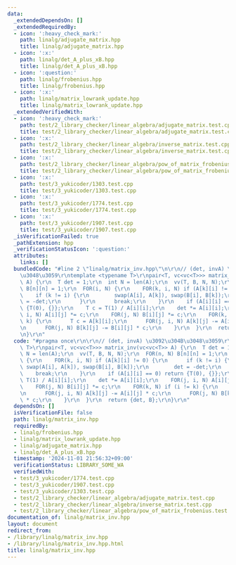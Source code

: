 ```yaml
---
data:
  _extendedDependsOn: []
  _extendedRequiredBy:
  - icon: ':heavy_check_mark:'
    path: linalg/adjugate_matrix.hpp
    title: linalg/adjugate_matrix.hpp
  - icon: ':x:'
    path: linalg/det_A_plus_xB.hpp
    title: linalg/det_A_plus_xB.hpp
  - icon: ':question:'
    path: linalg/frobenius.hpp
    title: linalg/frobenius.hpp
  - icon: ':x:'
    path: linalg/matrix_lowrank_update.hpp
    title: linalg/matrix_lowrank_update.hpp
  _extendedVerifiedWith:
  - icon: ':heavy_check_mark:'
    path: test/2_library_checker/linear_algebra/adjugate_matrix.test.cpp
    title: test/2_library_checker/linear_algebra/adjugate_matrix.test.cpp
  - icon: ':x:'
    path: test/2_library_checker/linear_algebra/inverse_matrix.test.cpp
    title: test/2_library_checker/linear_algebra/inverse_matrix.test.cpp
  - icon: ':x:'
    path: test/2_library_checker/linear_algebra/pow_of_matrix_frobenius.test.cpp
    title: test/2_library_checker/linear_algebra/pow_of_matrix_frobenius.test.cpp
  - icon: ':x:'
    path: test/3_yukicoder/1303.test.cpp
    title: test/3_yukicoder/1303.test.cpp
  - icon: ':x:'
    path: test/3_yukicoder/1774.test.cpp
    title: test/3_yukicoder/1774.test.cpp
  - icon: ':x:'
    path: test/3_yukicoder/1907.test.cpp
    title: test/3_yukicoder/1907.test.cpp
  _isVerificationFailed: true
  _pathExtension: hpp
  _verificationStatusIcon: ':question:'
  attributes:
    links: []
  bundledCode: "#line 2 \"linalg/matrix_inv.hpp\"\n\r\n// (det, invA) \u3092\u304B\
    \u3048\u3059\r\ntemplate <typename T>\r\npair<T, vc<vc<T>>> matrix_inv(vc<vc<T>>\
    \ A) {\r\n  T det = 1;\r\n  int N = len(A);\r\n  vv(T, B, N, N);\r\n  FOR(n, N)\
    \ B[n][n] = 1;\r\n  FOR(i, N) {\r\n    FOR(k, i, N) if (A[k][i] != 0) {\r\n  \
    \    if (k != i) {\r\n        swap(A[i], A[k]), swap(B[i], B[k]);\r\n        det\
    \ = -det;\r\n      }\r\n      break;\r\n    }\r\n    if (A[i][i] == 0) return\
    \ {T(0), {}};\r\n    T c = T(1) / A[i][i];\r\n    det *= A[i][i];\r\n    FOR(j,\
    \ i, N) A[i][j] *= c;\r\n    FOR(j, N) B[i][j] *= c;\r\n    FOR(k, N) if (i !=\
    \ k) {\r\n      T c = A[k][i];\r\n      FOR(j, i, N) A[k][j] -= A[i][j] * c;\r\
    \n      FOR(j, N) B[k][j] -= B[i][j] * c;\r\n    }\r\n  }\r\n  return {det, B};\r\
    \n}\r\n"
  code: "#pragma once\r\n\r\n// (det, invA) \u3092\u304B\u3048\u3059\r\ntemplate <typename\
    \ T>\r\npair<T, vc<vc<T>>> matrix_inv(vc<vc<T>> A) {\r\n  T det = 1;\r\n  int\
    \ N = len(A);\r\n  vv(T, B, N, N);\r\n  FOR(n, N) B[n][n] = 1;\r\n  FOR(i, N)\
    \ {\r\n    FOR(k, i, N) if (A[k][i] != 0) {\r\n      if (k != i) {\r\n       \
    \ swap(A[i], A[k]), swap(B[i], B[k]);\r\n        det = -det;\r\n      }\r\n  \
    \    break;\r\n    }\r\n    if (A[i][i] == 0) return {T(0), {}};\r\n    T c =\
    \ T(1) / A[i][i];\r\n    det *= A[i][i];\r\n    FOR(j, i, N) A[i][j] *= c;\r\n\
    \    FOR(j, N) B[i][j] *= c;\r\n    FOR(k, N) if (i != k) {\r\n      T c = A[k][i];\r\
    \n      FOR(j, i, N) A[k][j] -= A[i][j] * c;\r\n      FOR(j, N) B[k][j] -= B[i][j]\
    \ * c;\r\n    }\r\n  }\r\n  return {det, B};\r\n}\r\n"
  dependsOn: []
  isVerificationFile: false
  path: linalg/matrix_inv.hpp
  requiredBy:
  - linalg/frobenius.hpp
  - linalg/matrix_lowrank_update.hpp
  - linalg/adjugate_matrix.hpp
  - linalg/det_A_plus_xB.hpp
  timestamp: '2024-11-01 21:56:32+09:00'
  verificationStatus: LIBRARY_SOME_WA
  verifiedWith:
  - test/3_yukicoder/1774.test.cpp
  - test/3_yukicoder/1907.test.cpp
  - test/3_yukicoder/1303.test.cpp
  - test/2_library_checker/linear_algebra/adjugate_matrix.test.cpp
  - test/2_library_checker/linear_algebra/inverse_matrix.test.cpp
  - test/2_library_checker/linear_algebra/pow_of_matrix_frobenius.test.cpp
documentation_of: linalg/matrix_inv.hpp
layout: document
redirect_from:
- /library/linalg/matrix_inv.hpp
- /library/linalg/matrix_inv.hpp.html
title: linalg/matrix_inv.hpp
---
```


